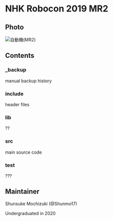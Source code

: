 # NHK Robocon 2019 MR2

## Photo
![自動機(MR2)](https://user-images.githubusercontent.com/45775392/79047269-8ba07c80-7c50-11ea-9deb-aa29b3667097.JPG)


## Contents

### _backup

manual backup history

### include

header files

### lib

??

### src

main source code

### test

???



## Maintainer

Shunsuke Mochizuki (@Shunmo17)

Undergraduated in 2020 
